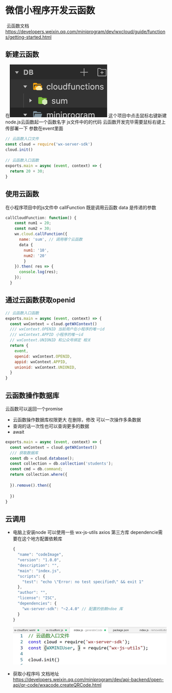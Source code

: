 # 微信小程序开发云函数

​	云函数文档 https://developers.weixin.qq.com/miniprogram/dev/wxcloud/guide/functions/getting-started.html

## 新建云函数

在![](images/image-20210228181046790.png) 这个项目中点击鼠标右键新建node.js云函数起一个函数名字 js文件中的的代码 云函数开发完毕需要鼠标右键上传部署一下 参数在event里面

```javascript
// 云函数入口文件
const cloud = require('wx-server-sdk')
cloud.init()

// 云函数入口函数
exports.main = async (event, context) => {
  return 20 + 30;
}
```

## 使用云函数

在小程序项目中的js文件中  callFunction 既是调用云函数 data 是传递的参数

```javascript
callCloudFunction: function() {
    const num1 = 20;
    const num2 = 30;
    wx.cloud.callFunction({
      name: 'sum', // 调用哪个云函数
      data {
      	num1: '10',
      	num2: '20'
    	}
    }).then( res => {
      console.log(res);
    });
  }
```

## 通过云函数获取openid

```javascript
// 云函数入口函数
exports.main = async (event, context) => {
  const wxContext = cloud.getWXContext()
  /// wxContext.OPENID 当前用户在小程序的唯一id
  /// wxContext.APPID 小程序的唯一id
  // wxContext.UNIONID 和公众号绑定 相关 
  return {
    event,
    openid: wxContext.OPENID,
    appid: wxContext.APPID,
    unionid: wxContext.UNIONID,
  }
}
```

## 云函数操作数据库

云函数可以返回一个promise

- 云函数操作数据库权限更大 在删除，修改 可以一次操作多条数据
- 查询的话一次性也可以查询更多的数据
- await

```javascript
exports.main = async (event, context) => {
  const wxContext = cloud.getWXContext()
  /// 获取数据库
  const db = cloud.database();
  const collection = db.collection('students');
  const cmd = db.command;
  return collection.where({

  }).remove().then({

  })
}
```

## 云调用

- 电脑上安装node 可以使用一些  wx-js-utils   axios 第三方库 dependencie需要在这个地方配置依赖库

  ```javascript
  {
    "name": "codeImage",
    "version": "1.0.0",
    "description": "",
    "main": "index.js",
    "scripts": {
      "test": "echo \"Error: no test specified\" && exit 1"
    },
    "author": "",
    "license": "ISC",
    "dependencies": {
      "wx-server-sdk": "~2.4.0" // 配置的依赖ndoe 库
    }
  }
  ```

  ![](images/image-20210228185716076.png)

- 获取小程序吗 文档地址 https://developers.weixin.qq.com/miniprogram/dev/api-backend/open-api/qr-code/wxacode.createQRCode.html



